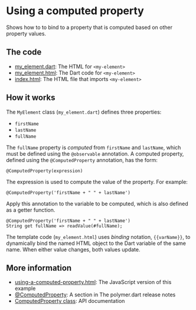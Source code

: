 
# Using a computed property

Shows how to to bind to a property that is computed based on other
property values.

## The code

* [my_element.dart](https://github.com/dart-lang/polymer-dart-snippets/blob/master/web/basics/using_a_computed_property/my_element.dart): 
  The HTML for `<my-element>`
* [my_element.html](https://github.com/dart-lang/polymer-dart-snippets/blob/master/web/basics/using_a_computed_property/my_element.html): 
  The Dart code for `<my-element>`
* [index.html](https://github.com/dart-lang/polymer-dart-snippets/blob/computed-property-readme/web/basics/using_a_computed_property/index.html):
  The HTML file that imports `<my-element>`

## How it works

The `MyElement` class (`my_element.dart`) defines three properties:

* `firstName`
* `lastName`
* `fullName`

The `fullName` property is _computed_ from `firstName` and `lastName`,
which must be defined using the `@observable` annotation. A computed property,
defined using the `@ComputedProperty` annotation, has the form:

    @ComputedProperty(expression)

The expression is used to compute the value of the property. For example:

    @ComputedProperty('firstName + " " + lastName')

Apply this annotation to the variable to be computed, which is also defined
as a getter function.

    @ComputedProperty('firstName + " " + lastName')
    String get fullName => readValue(#fullName);

The template code (`my_element.html`) uses _binding_ notation,
`{{varName}}`, to dynamically bind the named HTML object to the Dart
variable of the same name.  When either value changes, both values update.

## More information

* [using-a-computed-property.html](https://github.com/PolymerLabs/polymer-snippets/blob/f5651613ea5db9c2e50a2f4df8f27c64c07755db/snippets/basics/using-a-computed-property.html):
  The JavaScript version of this example
* [@ComputedProperty](https://www.dartlang.org/polymer/reference/release-notes/#computedproperty):
  A section in The polymer.dart release notes
* [ComputedProperty class](http://www.dartdocs.org/documentation/polymer/0.12.0/index.html#polymer/polymer.ComputedProperty):
  API documentation

